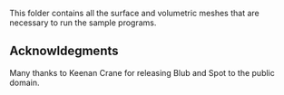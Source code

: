 This folder contains all the surface and volumetric meshes that are necessary to run the  sample programs.

## Acknowldegments
Many thanks to Keenan Crane for releasing Blub and Spot to the public domain.